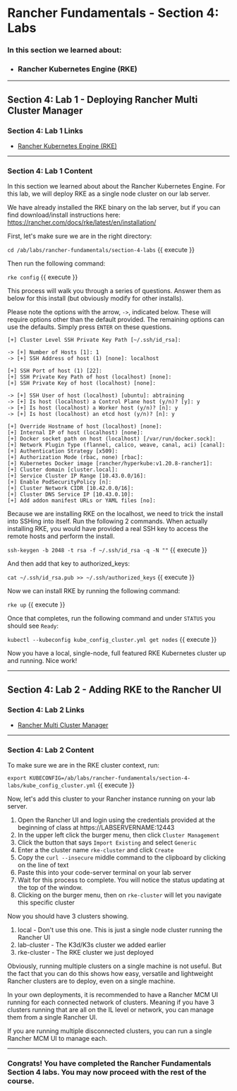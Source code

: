# Rancher Fundamentals - Section 4: Labs

### In this section we learned about:

* ### Rancher Kubernetes Engine (RKE)

____

## Section 4: Lab 1 - Deploying Rancher Multi Cluster Manager

### Section 4: Lab 1 Links

* [Rancher Kubernetes Engine (RKE)](https://rancher.com/products/rke/)
____

### Section 4: Lab 1 Content

In this section we learned about about the Rancher Kubernetes Engine. For this lab, we will deploy RKE as a single node cluster on our lab server.

We have already installed the RKE binary on the lab server, but if you can find download/install instructions here: https://rancher.com/docs/rke/latest/en/installation/

First, let's make sure we are in the right directory:

`cd /ab/labs/rancher-fundamentals/section-4-labs` {{ execute }}

Then run the following command:

`rke config` {{ execute }}

This process will walk you through a series of questions. Answer them as below for this install (but obviously modify for other installs).

Please note the options with the arrow, `->`, indicated below.  These will require options other than the default provided. The remaining options can use the defaults.  Simply press `ENTER` on these questions.

``` RKE Options
[+] Cluster Level SSH Private Key Path [~/.ssh/id_rsa]:

-> [+] Number of Hosts [1]: 1
-> [+] SSH Address of host (1) [none]: localhost

[+] SSH Port of host (1) [22]:
[+] SSH Private Key Path of host (localhost) [none]: 
[+] SSH Private Key of host (localhost) [none]:

-> [+] SSH User of host (localhost) [ubuntu]: abtraining
-> [+] Is host (localhost) a Control Plane host (y/n)? [y]: y
-> [+] Is host (localhost) a Worker host (y/n)? [n]: y
-> [+] Is host (localhost) an etcd host (y/n)? [n]: y

[+] Override Hostname of host (localhost) [none]: 
[+] Internal IP of host (localhost) [none]: 
[+] Docker socket path on host (localhost) [/var/run/docker.sock]:
[+] Network Plugin Type (flannel, calico, weave, canal, aci) [canal]:
[+] Authentication Strategy [x509]:
[+] Authorization Mode (rbac, none) [rbac]:
[+] Kubernetes Docker image [rancher/hyperkube:v1.20.8-rancher1]:
[+] Cluster domain [cluster.local]:
[+] Service Cluster IP Range [10.43.0.0/16]:
[+] Enable PodSecurityPolicy [n]:
[+] Cluster Network CIDR [10.42.0.0/16]:
[+] Cluster DNS Service IP [10.43.0.10]:
[+] Add addon manifest URLs or YAML files [no]:
```

Because we are installing RKE on the localhost, we need to trick the install into SSHing into itself. Run the following 2 commands. When actually installing RKE, you would have provided a real SSH key to access the remote hosts and perform the install.

`ssh-keygen -b 2048 -t rsa -f ~/.ssh/id_rsa -q -N ""` {{ execute }}

And then add that key to authorized_keys:

`cat ~/.ssh/id_rsa.pub >> ~/.ssh/authorized_keys` {{ execute }}

Now we can install RKE by running the following command:

`rke up` {{ execute }}

Once that completes, run the following command and under `STATUS` you should see `Ready`:

`kubectl --kubeconfig kube_config_cluster.yml get nodes` {{ execute }}

Now you have a local, single-node, full featured RKE Kubernetes cluster up and running. Nice work!

____

## Section 4: Lab 2 - Adding RKE to the Rancher UI

### Section 4: Lab 2 Links

* [Rancher Multi Cluster Manager](https://rancher.com/products/rancher/)
____

### Section 4: Lab 2 Content

To make sure we are in the RKE cluster context, run:

`export KUBECONFIG=/ab/labs/rancher-fundamentals/section-4-labs/kube_config_cluster.yml` {{ execute }}

Now, let's add this cluster to your Rancher instance running on your lab server. 

1. Open the Rancher UI and login using the credentials provided at the beginning of class at https://LABSERVERNAME:12443
2. In the upper left click the burger menu, then click `Cluster Management`
3. Click the button that says `Import Existing` and select `Generic`
4. Enter a the cluster name `rke-cluster` and click `Create`
5. Copy the `curl --insecure` middle command to the clipboard by clicking on the line of text
6. Paste this into your code-server terminal on your lab server
7. Wait for this process to complete. You will notice the status updating at the top of the window.
8. Clicking on the burger menu, then on `rke-cluster` will let you navigate this specific cluster

Now you should have 3 clusters showing.

1. local - Don't use this one. This is just a single node cluster running the Rancher UI
2. lab-cluster - The K3d/K3s cluster we added earlier
3. rke-cluster - The RKE cluster we just deployed

Obviously, running multiple clusters on a single machine is not useful. But the fact that you can do this shows how easy, versatile and lightweight Rancher clusters are to deploy, even on a single machine.

In your own deployments, it is recommended to have a Rancher MCM UI running for each connected network of clusters. Meaning if you have 3 clusters running that are all on the IL level or network, you can manage them from a single Rancher UI.

If you are running multiple disconnected clusters, you can run a single Rancher MCM UI to manage each.

____

### Congrats! You have completed the Rancher Fundamentals Section 4 labs. You may now proceed with the rest of the course.
